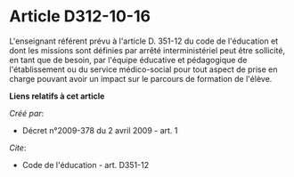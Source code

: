 # Article D312-10-16

L'enseignant référent prévu à l'article D. 351-12 du code de l'éducation et dont les missions sont définies par arrêté
interministériel peut être sollicité, en tant que de besoin, par l'équipe éducative et pédagogique de l'établissement ou du
service médico-social pour tout aspect de prise en charge pouvant avoir un impact sur le parcours de formation de l'élève.

**Liens relatifs à cet article**

_Créé par_:

  - Décret n°2009-378 du 2 avril 2009 - art. 1

_Cite_:

  - Code de l'éducation - art. D351-12
